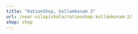 ```yaml
---
title: "RationShop, kollamkonam 2"
url: /near-vilapishala/rationshop-kollamkonam-2/
shop: shop
---
```

